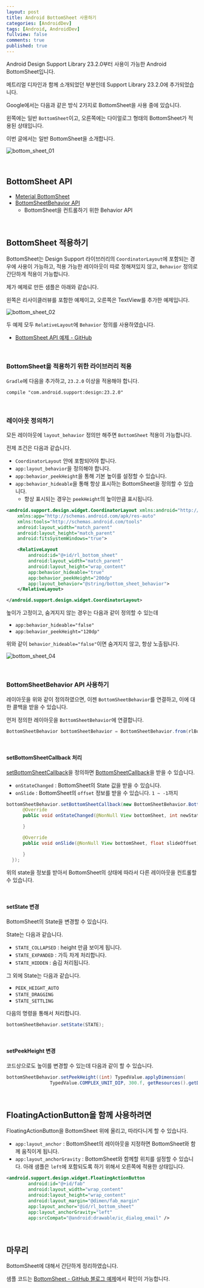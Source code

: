 ```yaml
---
layout: post
title: Android BottomSheet 사용하기
categories: [AndroidDev]
tags: [Android, AndroidDev]
fullview: false
comments: true
published: true
---
```


Android Design Support Library 23.2.0부터 사용이 가능한 Android BottomSheet입니다.

메트리얼 디자인과 함께 소개되었던 부분인데 Support Library 23.2.0에 추가되었습니다.

Google에서는 다음과 같은 방식 2가지로 BottomSheet을 사용 중에 있습니다.

왼쪽에는 일반 `BottomSheet`이고, 오른쪽에는 다이얼로그 형태의 BottomSheet가 적용된 상태입니다.

이번 글에서는 일반 BottomSheet을 소개합니다.

![bottom_sheet_01]


<br />

## BottomSheet API

- [Meterial BottomSheet](https://material.google.com/components/bottom-sheets.html)
- [BottomSheetBehavior API](https://developer.android.com/reference/android/support/design/widget/BottomSheetBehavior.html?utm_campaign=android_launch_supportlibrary23.2_022216&utm_source=anddev&utm_medium=blog)
  - BottomSheet을 컨트롤하기 위한 Behavior API


<br />

## BottomSheet 적용하기

BottomSheet는 Design Support 라이브러리의 `CoordinatorLayout`에 포함되는 경우에 사용이 가능하고, 적용 가능한 레이아웃이 따로 정해져있지 않고, `Behavior` 정의로 간단하게 적용이 가능합니다.

제가 예제로 만든 샘플은 아래와 같습니다.

왼쪽은 리사이클러뷰를 포함한 예제이고, 오른쪽은 TextView를 추가한 예제입니다.

![bottom_sheet_02]

두 예제 모두 `RelativeLayout`에 `Behavior` 정의를 사용하였습니다.

- [BottomSheet API 예제 - GitHub](https://github.com/taehwandev/Android-BlogExample/tree/BottomSheetExample)


<br />

### BottomSheet을 적용하기 위한 라이브러리 적용

`Gradle`에 다음을 추가하고, `23.2.0` 이상을 적용해야 합니다.

```
compile "com.android.support:design:23.2.0"
```


<br />

### 레이아웃 정의하기

모든 레이아웃에 `layout_behavior` 정의만 해주면 `BottomSheet` 적용이 가능합니다.

전제 조건은 다음과 같습니다.

- `CoordinatorLayout` 안에 포함되어야 합니다.
- `app:layout_behavior`을 정의해야 합니다.
- `app:behavior_peekHeight`을 통해 기본 높이를 설정할 수 있습니다.
- `app:behavior_hideable`을 통해 항상 표시하는 BottomSheet을 정의할 수 있습니다.
  - 항상 표시되는 경우는 `peekHeight`의 높이만큼 표시됩니다.

```xml
<android.support.design.widget.CoordinatorLayout xmlns:android="http://schemas.android.com/apk/res/android"
    xmlns:app="http://schemas.android.com/apk/res-auto"
    xmlns:tools="http://schemas.android.com/tools"
    android:layout_width="match_parent"
    android:layout_height="match_parent"
    android:fitsSystemWindows="true">

    <RelativeLayout
        android:id="@+id/rl_bottom_sheet"
        android:layout_width="match_parent"
        android:layout_height="wrap_content"
        app:behavior_hideable="true"
        app:behavior_peekHeight="200dp"
        app:layout_behavior="@string/bottom_sheet_behavior">
    </RelativeLayout>

</android.support.design.widget.CoordinatorLayout>
```

높이가 고정이고, 숨겨지지 않는 경우는 다음과 같이 정의할 수 있는데

- `app:behavior_hideable="false"`
- `app:behavior_peekHeight="120dp"`

위와 같이 `behavior_hideable="false"`이면 숨겨지지 않고, 항상 노출됩니다.

![bottom_sheet_04]


<br />

### BottomSheetBehavior API 사용하기

레이아웃을 위와 같이 정의하였으면, 이젠 `BottomSheetBehavior`를 연결하고, 이에 대한 콜백을 받을 수 있습니다.

먼저 정의한 레이아웃을 `BottomSheetBehavior`에 연결합니다.

```java
BottomSheetBehavior bottomSheetBehavior = BottomSheetBehavior.from(rlBottomSheet);
```

<br />

#### setBottomSheetCallback 처리

<a href="https://developer.android.com/reference/android/support/design/widget/BottomSheetBehavior.html#setBottomSheetCallback(android.support.design.widget.BottomSheetBehavior.BottomSheetCallback)">setBottomSheetCallback</a>을 정의하면 [BottomSheetCallback](https://developer.android.com/reference/android/support/design/widget/BottomSheetBehavior.BottomSheetCallback.html)을 받을 수 있습니다.

- `onStateChanged` : BottomSheet의 State 값을 받을 수 있습니다.
- `onSlide` : BottomSheet의 `offset` 정보를 받을 수 있습니다. `1 ~ -1`까지

```java
bottomSheetBehavior.setBottomSheetCallback(new BottomSheetBehavior.BottomSheetCallback() {
      @Override
      public void onStateChanged(@NonNull View bottomSheet, int newState) {

      }

      @Override
      public void onSlide(@NonNull View bottomSheet, float slideOffset) {

      }
  });
```

위의 state을 정보를 받아서 BottomSheet의 상태에 따라서 다른 레이아웃을 컨트롤할 수 있습니다.


<br />

#### setState 변경

BottomSheet의 State을 변경할 수 있습니다.

State는 다음과 같습니다.

- `STATE_COLLAPSED` : height 만큼 보이게 됩니다.
- `STATE_EXPANDED` : 가득 차게 처리합니다.
- `STATE_HIDDEN` : 숨김 처리됩니다.

그 외에 State는 다음과 같습니다.

- `PEEK_HEIGHT_AUTO`
- `STATE_DRAGGING`
- `STATE_SETTLING`

다음의 명령을 통해서 처리합니다.

```java
bottomSheetBehavior.setState(STATE);
```

<br />

#### setPeekHeight 변경

코드상으로도 높이를 변경할 수 있는데 다음과 같이 할 수 있습니다.

```java
bottomSheetBehavior.setPeekHeight((int) TypedValue.applyDimension(
                TypedValue.COMPLEX_UNIT_DIP, 300.f, getResources().getDisplayMetrics()));
```


<br />

## FloatingActionButton을 함께 사용하려면

FloatingActionButton을 BottomSheet 위에 올리고, 따라다니게 할 수 있습니다.

- `app:layout_anchor` : BottomSheet의 레이아웃을 지정하면 BottomSheet와 함께 움직이게 됩니다.
- `app:layout_anchorGravity` : BottomSheet와 함께할 위치를 설정할 수 있습니다. 아래 샘플은 `left`에 포함되도록 하기 위해서 오른쪽에 적용한 상태입니다.

```xml
<android.support.design.widget.FloatingActionButton
        android:id="@+id/fab"
        android:layout_width="wrap_content"
        android:layout_height="wrap_content"
        android:layout_margin="@dimen/fab_margin"
        app:layout_anchor="@id/rl_bottom_sheet"
        app:layout_anchorGravity="left"
        app:srcCompat="@android:drawable/ic_dialog_email" />
```


<br />

## 마무리

BottomSheet에 대해서 간단하게 정리하였습니다.

샘플 코드는 [BottomSheet - GitHub 블로그 예제](https://github.com/taehwandev/Android-BlogExample/tree/BottomSheetExample)에서 확인이 가능합니다.


[bottom_sheet_01]: /images/2016/2016-12-11-Android-BottomSheet-Intro/bottom_sheet_01.png
[bottom_sheet_02]: /images/2016/2016-12-11-Android-BottomSheet-Intro/bottom_sheet_02.png
[bottom_sheet_03]: /images/2016/2016-12-11-Android-BottomSheet-Intro/bottom_sheet_03.png
[bottom_sheet_04]: /images/2016/2016-12-11-Android-BottomSheet-Intro/bottom_sheet_04.png
